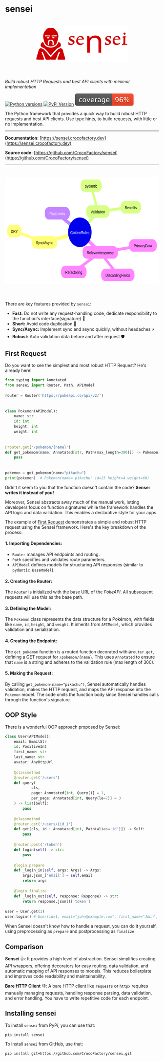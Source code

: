 # sensei
<a href="https://pypi.org/project/sensei/">
<h1 align="center">
<img alt="Logo Banner" src="https://raw.githubusercontent.com/CrocoFactory/.github/main/branding/sensei/logo/bookmark_transparent.svg" width="300">
</h1><br>
</a>

*Build robust HTTP Requests and best API clients with minimal implementation*

[![Python versions](https://img.shields.io/pypi/pyversions/sensei?color=%23F94526)](https://pypi.org/project/sensei/)
[![PyPi Version](https://img.shields.io/pypi/v/sensei?color=%23F94526)](https://pypi.org/project/sensei/)
[![Coverage](https://raw.githubusercontent.com/CrocoFactory/sensei/main/badges/coverage.svg)](https://pypi.org/project/sensei/)

The Python framework that provides a quick way to build robust HTTP requests and best API clients. Use type hints, to build requests, with
little or no implementation.

---

**Documentation:** [https://sensei.crocofactory.dev](https://sensei.crocofactory.dev)

**Source code:** [https://github.com/CrocoFactory/sensei](https://github.com/CrocoFactory/sensei)

---

<a href="https://pypi.org/project/sensei/">
<h1 align="center">
<img alt="Logo Banner" src="https://raw.githubusercontent.com/CrocoFactory/sensei/main/assets/mindmap.svg" height="350px">
</h1><br>
</a>
    
There are key features provided by `sensei`:

- **Fast:** Do not write any request-handling code, dedicate responsibility to the function's interface(signature) 🚀
- **Short:** Avoid code duplication 🧹 
- **Sync/Async:** Implement sync and async quickly, without headaches ⚡
- **Robust:** Auto validation data before and after request 🛡️️

## First Request

Do you want to see the simplest and most robust HTTP Request? He's already here!

```python
from typing import Annotated
from sensei import Router, Path, APIModel

router = Router('https://pokeapi.co/api/v2/')


class Pokemon(APIModel):
    name: str
    id: int
    height: int
    weight: int


@router.get('/pokemon/{name}')
def get_pokemon(name: Annotated[str, Path(max_length=300)]) -> Pokemon:
    pass


pokemon = get_pokemon(name="pikachu")
print(pokemon)  # Pokemon(name='pikachu' id=25 height=4 weight=60)
```

Didn't it seem to you that the function doesn't contain the code? **Sensei writes it instead of you!** 

Moreover, Sensei abstracts away much of the manual work, letting developers focus on function signatures while the framework
handles the API logic and data validation. This enables a declarative style for your apps.

The example of [First Request](#first-request) demonstrates a simple and robust HTTP request using the Sensei framework.
Here's the key breakdown of the process:

#### 1. Importing Dependencies:

- `Router` manages API endpoints and routing.
- `Path` specifies and validates route parameters.
- `APIModel` defines models for structuring API responses (similar to `pydantic.BaseModel`).

#### 2. Creating the Router:

The `Router` is initialized with the base URL of the *PokéAPI*. All subsequent requests will use this as the base path.

#### 3. Defining the Model:

The `Pokemon` class represents the data structure for a Pokémon, with fields like `name`, `id`, `height`, and `weight`.
It inherits from `APIModel`, which provides validation and serialization.

#### 4. Creating the Endpoint:

The `get_pokemon` function is a routed function decorated with `@router.get`, defining a GET request for
`/pokemon/{name}`.
This uses `Annotated` to ensure that `name` is a string and adheres to the validation rule (max length of 300).

#### 5. Making the Request:

By calling `get_pokemon(name="pikachu")`, Sensei automatically handles validation, makes the HTTP request,
and maps the API response into the `Pokemon` model. The code omits the function body since Sensei handles calls through
the function's signature.

## OOP Style

There is a wonderful OOP approach proposed by Sensei:

```python
class User(APIModel):
    email: EmailStr
    id: PositiveInt
    first_name: str
    last_name: str
    avatar: AnyHttpUrl

    @classmethod
    @router.get('/users')
    def query(
            cls,
            page: Annotated[int, Query()] = 1,
            per_page: Annotated[int, Query(le=7)] = 3
    ) -> list[Self]:
        pass

    @classmethod
    @router.get('/users/{id_}')
    def get(cls, id_: Annotated[int, Path(alias='id')]) -> Self: 
        pass

    @router.post('/token')
    def login(self) -> str: 
        pass

    @login.prepare
    def _login_in(self, args: Args) -> Args:
        args.json_['email'] = self.email
        return args

    @login.finalize
    def _login_out(self, response: Response) -> str:
        return response.json()['token']

user = User.get(1)
user.login() # User(id=1, email="john@example.com", first_name="John", ...)
```

When Sensei doesn't know how to handle a request, you can do it yourself, using preprocessing as `prepare` and 
postprocessing as `finalize` 

## Comparison

**Sensei** 👍: It provides a high level of abstraction. Sensei simplifies creating API wrappers, offering decorators for 
easy routing, data validation, and automatic mapping of API responses to models. This reduces boilerplate and improves 
code readability and maintainability.

**Bare HTTP Client** 👎: A bare HTTP client like `requests` or `httpx` requires manually managing requests, 
handling response parsing, data validation, and error handling. You have to write repetitive code for each endpoint.


## Installing sensei
To install `sensei` from PyPi, you can use that:

```shell
pip install sensei
```

To install `sensei` from GitHub, use that:

```shell
pip install git+https://github.com/CrocoFactory/sensei.git
```